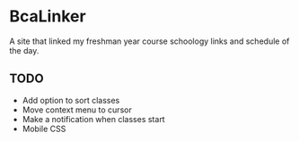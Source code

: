 # BcaLinker

A site that linked my freshman year course schoology links and schedule of the day. 

## TODO
* Add option to sort classes
* Move context menu to cursor
* Make a notification when classes start
* Mobile CSS
